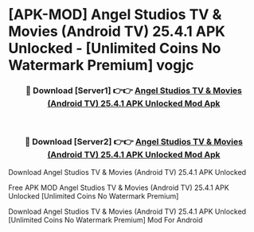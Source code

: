 # [APK-MOD] Angel Studios  TV & Movies (Android TV) 25.4.1 APK Unlocked - [Unlimited Coins No Watermark Premium] vogjc



<div align="center">
<h3>🔴 Download [Server1] 👉👉 <a href="https://momento.my/?title=Angel_Studios__TV_&_Movies_(Android_TV)_25.4.1_APK_Unlocked">Angel Studios  TV & Movies (Android TV) 25.4.1 APK Unlocked Mod Apk</a></h3><br>

<h3>🔴 Download [Server2] 👉👉 <a href="https://momento.my/?title=Angel_Studios__TV_&_Movies_(Android_TV)_25.4.1_APK_Unlocked">Angel Studios  TV & Movies (Android TV) 25.4.1 APK Unlocked Mod Apk</a></h3>
</div>



Download Angel Studios  TV & Movies (Android TV) 25.4.1 APK Unlocked 

Free APK MOD Angel Studios  TV & Movies (Android TV) 25.4.1 APK Unlocked [Unlimited Coins No Watermark Premium]

Download Angel Studios  TV & Movies (Android TV) 25.4.1 APK Unlocked [Unlimited Coins No Watermark Premium] Mod For Android
